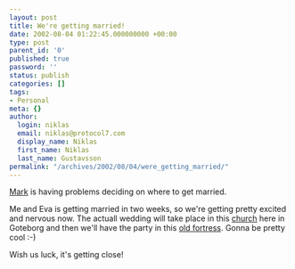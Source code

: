 ```yaml
---
layout: post
title: We're getting married!
date: 2002-08-04 01:22:45.000000000 +00:00
type: post
parent_id: '0'
published: true
password: ''
status: publish
categories: []
tags:
- Personal
meta: {}
author:
  login: niklas
  email: niklas@protocol7.com
  display_name: Niklas
  first_name: Niklas
  last_name: Gustavsson
permalink: "/archives/2002/08/04/were_getting_married/"
---
```

[Mark](http://diveintomark.org/archives/2002/08/03.html#wedding_sites) is having problems deciding on where to get married.

Me and Eva is getting married in two weeks, so we're getting pretty excited and nervous now. The actuall wedding will take place in this [church](http://m1.317.telia.com/~u31712055/kungalv/images/KiGbg10.jpg) here in Goteborg and then we'll have the party in this [old fortress](http://www.hd.chalmers.se/~d97ahjo/Bilder/Andra%20bilder/Skansen%20kronan/pages/IMG_0027.htm). Gonna be pretty cool :-)

Wish us luck, it's getting close!

